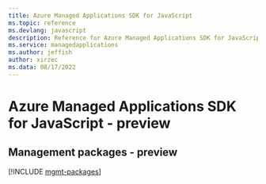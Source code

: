 ```yaml
---
title: Azure Managed Applications SDK for JavaScript
ms.topic: reference
ms.devlang: javascript
description: Reference for Azure Managed Applications SDK for JavaScript
ms.service: managedapplications
ms.author: jeffish
author: xirzec
ms.data: 08/17/2022
---
```

# Azure Managed Applications SDK for JavaScript - preview

## Management packages - preview
[!INCLUDE [mgmt-packages](managed-applications-mgmt-index.md)]